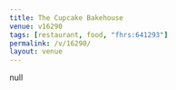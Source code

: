 ```yaml
---
title: The Cupcake Bakehouse
venue: v16290
tags: [restaurant, food, "fhrs:641293"]
permalink: /v/16290/
layout: venue
---
```

null